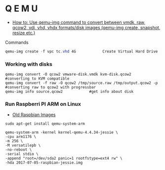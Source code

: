 # Q E M U

- [How to: Use qemu-img command to convert between vmdk, raw, qcow2, vdi, vhd, vhdx formats/disk images (qemu-img create, snapshot, resize etc.)](https://dannyda.com/2020/06/25/how-to-use-qemu-img-command-to-convert-between-vmdk-raw-qcow2-vdi-vhd-vhdx-formats-disk-images-qemu-img-create-snapshot-resize-etc/)

Commands
````powershell
qemu-img create -f vpc tc.vhd 4G            Create Virtual Hard Drive

````

### Working with disks
````
qemu-img convert -O qcow2 vmware-disk.vmdk kvm-disk.qcow2                 #converting to KVM compatible
qemu-img convert -f raw -O qcow2 /tmp/source.raw /tmp/output.qcow2 -p     #converting raw to qcow2 with progressbar
qemu-img info source.qcow2            #get info about disk
````

### Run Raspberri PI ARM on Linux
- [Old Raspbian Images](https://downloads.raspberrypi.org/raspbian/images/)
````
sudo apt-get install qemu-system-arm

qemu-system-arm -kernel kernel-qemu-4.4.34-jessie \
-cpu arm1176 \
-m 256 \
-M versatilepb \
-no-reboot \
-serial stdio \
-append "root=/dev/sda2 panic=1 rootfstype=ext4 rw" \
-hda 2017-07-05-raspbian-jessie.img

````
